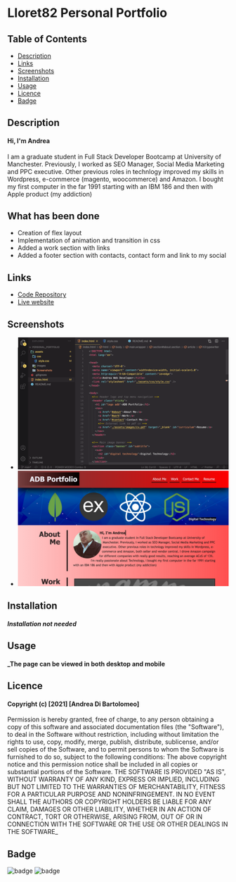 # Lloret82 Personal Portfolio

## Table of Contents

* [Description](#Description)
* [Links](#links)
* [Screenshots](#Screenshots)
* [Installation](#installation)
* [Usage](#Usage)
* [Licence](#Licence)
* [Badge](#Badge)

## Description

#### Hi, I'm Andrea
I am a graduate student in Full Stack Developer Bootcamp at University of Manchester. Previously, I worked as SEO Manager, Social Media Marketing and PPC executive. Other previous roles in technlogy improved my skills in Wordpress, e-commerce (magento, woocommerce) and Amazon. I bought my first computer in the far 1991 starting with an IBM 186 and then with Apple product (my addiction)

## What has been done
* Creation of flex layout
* Implementation of animation and transition in css
* Added a work section with links
* Added a footer section with contacts, contact form and link to my social


## Links

* [Code Repository](https://github.com/Lloret82/Personal_Portfolio)
* [Live website](https://lloret82.github.io/Personal_Portfolio/)



## Screenshots

* ![Code](/assets/Screenshots/Screenshot_3.png)
* ![Live page Picture](/assets/Screenshots/Screenshot_1.png)


## Installation

#### _Installation not needed_

## Usage

#### _The page can be viewed in both desktop and mobile




## Licence

#### Copyright (c) [2021] [Andrea Di Bartolomeo]
Permission is hereby granted, free of charge, to any person obtaining a copy
of this software and associated documentation files (the "Software"), to deal
in the Software without restriction, including without limitation the rights
to use, copy, modify, merge, publish, distribute, sublicense, and/or sell
copies of the Software, and to permit persons to whom the Software is
furnished to do so, subject to the following conditions:
The above copyright notice and this permission notice shall be included in all
copies or substantial portions of the Software.
THE SOFTWARE IS PROVIDED "AS IS", WITHOUT WARRANTY OF ANY KIND, EXPRESS OR
IMPLIED, INCLUDING BUT NOT LIMITED TO THE WARRANTIES OF MERCHANTABILITY,
FITNESS FOR A PARTICULAR PURPOSE AND NONINFRINGEMENT. IN NO EVENT SHALL THE
AUTHORS OR COPYRIGHT HOLDERS BE LIABLE FOR ANY CLAIM, DAMAGES OR OTHER
LIABILITY, WHETHER IN AN ACTION OF CONTRACT, TORT OR OTHERWISE, ARISING FROM,
OUT OF OR IN CONNECTION WITH THE SOFTWARE OR THE USE OR OTHER DEALINGS IN THE
SOFTWARE_

## Badge
![badge](https://img.shields.io/amo/rating/5?style=plastic)
![badge](https://img.shields.io/github/release-date/Lloret82/Horiseon_Code_Refactor_Homework_1)

